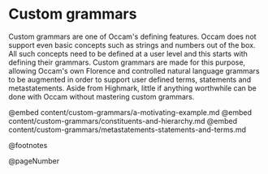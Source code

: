 # Custom grammars

Custom grammars are one of Occam's defining features.
Occam does not support even basic concepts such as strings and numbers out of the box.
All such concepts need to be defined at a user level and this starts with defining their grammars.
Custom grammars are made for this purpose, allowing Occam's own Florence and controlled natural language grammars to be augmented in order to support user defined terms, statements and metastatements.
Aside from Highmark, little if anything worthwhile can be done with Occam without mastering custom grammars.

@embed content/custom-grammars/a-motivating-example.md
@embed content/custom-grammars/constituents-and-hierarchy.md
@embed content/custom-grammars/metastatements-statements-and-terms.md

@footnotes

@pageNumber